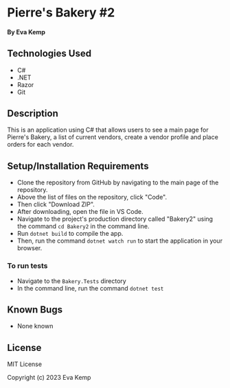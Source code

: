 # Pierre's Bakery #2

#### By Eva Kemp

## Technologies Used

- C#
- .NET
- Razor
- Git

## Description

This is an application using C# that allows users to see a main page for Pierre's Bakery, a list of current vendors, create a vendor profile and place orders for each vendor.

## Setup/Installation Requirements

- Clone the repository from GitHub by navigating to the main page of the repository.
- Above the list of files on the repository, click "Code".
- Then click "Download ZIP".
- After downloading, open the file in VS Code.
- Navigate to the project's production directory called "Bakery2" using the command `cd Bakery2` in the command line.
- Run `dotnet build` to compile the app.
- Then, run the command `dotnet watch run` to start the application in your browser.

### To run tests

- Navigate to the `Bakery.Tests` directory
- In the command line, run the command `dotnet test`

## Known Bugs

- None known

## License

MIT License

Copyright (c) 2023 Eva Kemp
